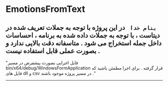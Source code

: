 # EmotionsFromText
`بنام خدا `
در این پروژه با توجه به جملات تعریف شده در دیتاست  ، با توجه به جملات داده شده به برنامه ، احساسات داخل جمله استخراج می شود . متاسفانه دقت بالایی ندارد و بصورت عملی قابل استفاده نیست . 
-----------------------------------------------

"فایل اجرایی بصورت پیشفرض در مسیر bin/x64/debug/WindowsFormApplication قرار گرفته . برای اجرا مطمئن باشید که فایل های dll و csv در مسیر پروژه موجود باشند ."

------------------------------------------------

